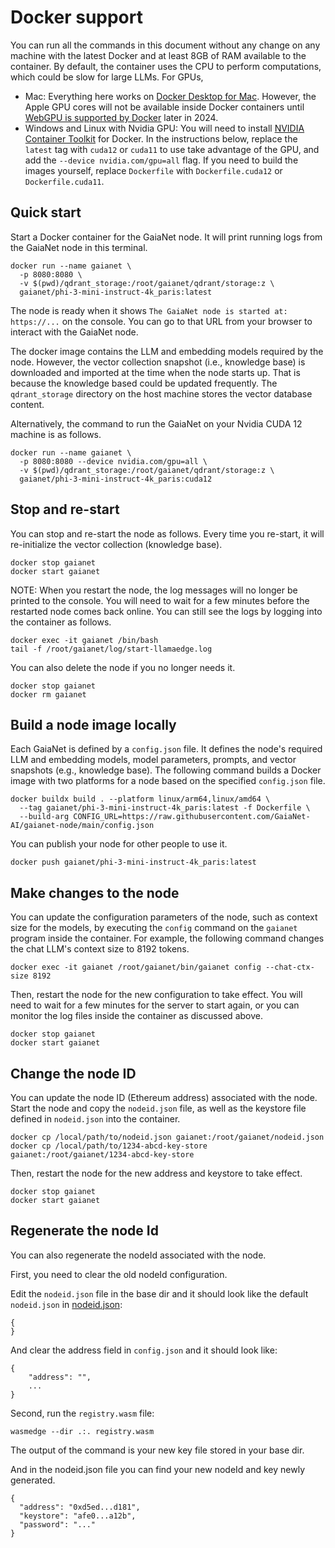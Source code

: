 # Docker support

You can run all the commands in this document without any change on any machine with the latest Docker and at least 8GB of RAM available to the container.
By default, the container uses the CPU to perform computations, which could be slow for large LLMs. For GPUs,

* Mac: Everything here works on [Docker Desktop for Mac](https://docs.docker.com/desktop/install/mac-install/). However, the Apple GPU cores will not be available inside Docker containers until [WebGPU is supported by Docker](https://github.com/LlamaEdge/LlamaEdge/blob/main/docker/webgpu.md) later in 2024.
* Windows and Linux with Nvidia GPU: You will need to install [NVIDIA Container Toolkit](https://docs.nvidia.com/datacenter/cloud-native/container-toolkit/latest/install-guide.html#installation) for Docker. In the instructions below, replace the `latest` tag with `cuda12` or `cuda11` to use take advantage of the GPU, and add the `--device nvidia.com/gpu=all` flag. If you need to build the images yourself, replace `Dockerfile` with `Dockerfile.cuda12` or `Dockerfile.cuda11`.

## Quick start

Start a Docker container for the GaiaNet node. It will print running logs from the GaiaNet node in this terminal. 

```
docker run --name gaianet \
  -p 8080:8080 \
  -v $(pwd)/qdrant_storage:/root/gaianet/qdrant/storage:z \
  gaianet/phi-3-mini-instruct-4k_paris:latest
```

The node is ready when it shows `The GaiaNet node is started at: https://...` on the console.
You can go to that URL from your browser to interact with the GaiaNet node.

The docker image contains the LLM and embedding models required by the node. However, the vector
collection snapshot (i.e., knowledge base) is downloaded and imported at the time when the node
starts up. That is because the knowledge based could be updated frequently. The `qdrant_storage`
directory on the host machine stores the vector database content.

Alternatively, the command to run the GaiaNet on your Nvidia CUDA 12 machine is as follows.

```
docker run --name gaianet \
  -p 8080:8080 --device nvidia.com/gpu=all \
  -v $(pwd)/qdrant_storage:/root/gaianet/qdrant/storage:z \
  gaianet/phi-3-mini-instruct-4k_paris:cuda12
```

## Stop and re-start

You can stop and re-start the node as follows. Every time you re-start, it will re-initialize the vector
collection (knowledge base).

```
docker stop gaianet
docker start gaianet
```

NOTE: When you restart the node, the log messages will no longer be printed to the console.
You will need to wait for a few minutes before the restarted node comes back online. You can still see
the logs by logging into the container as follows.

```
docker exec -it gaianet /bin/bash
tail -f /root/gaianet/log/start-llamaedge.log
```

You can also delete the node if you no longer needs it.

```
docker stop gaianet
docker rm gaianet
```

## Build a node image locally

Each GaiaNet is defined by a `config.json` file. It defines the node's required
LLM and embedding models, model parameters,
prompts, and vector snapshots (e.g., knowledge base). 
The following command builds a Docker image with two platforms 
for a node based on the specified `config.json` file.

```
docker buildx build . --platform linux/arm64,linux/amd64 \
  --tag gaianet/phi-3-mini-instruct-4k_paris:latest -f Dockerfile \
  --build-arg CONFIG_URL=https://raw.githubusercontent.com/GaiaNet-AI/gaianet-node/main/config.json
```

You can publish your node for other people to use it.

```
docker push gaianet/phi-3-mini-instruct-4k_paris:latest
```

## Make changes to the node

You can update the configuration parameters of the node, such as context size for the models, by
executing the `config` command on the `gaianet` program inside the container.
For example, the following command changes the chat LLM's context size to 8192 tokens.

```
docker exec -it gaianet /root/gaianet/bin/gaianet config --chat-ctx-size 8192
```

Then, restart the node for the new configuration to take effect.
You will need to wait for a few minutes for the server to start again, or you can monitor
the log files inside the container as discussed above.

```
docker stop gaianet
docker start gaianet
```

## Change the node ID

You can update the node ID (Ethereum address) associated with the node. Start the node and copy the `nodeid.json`
file, as well as the keystore file defined in `nodeid.json` into the container.

```
docker cp /local/path/to/nodeid.json gaianet:/root/gaianet/nodeid.json
docker cp /local/path/to/1234-abcd-key-store gaianet:/root/gaianet/1234-abcd-key-store
```

Then, restart the node for the new address and keystore to take effect.

```
docker stop gaianet
docker start gaianet
```

## Regenerate the node Id

You can also regenerate the nodeId associated with the node.

First, you need to clear the old nodeId configuration. 

Edit the `nodeid.json` file in the base dir and it should look like the default `nodeid.json` in [nodeid.json](https://github.com/GaiaNet-AI/gaianet-node/blob/main/nodeid.json):
```
{
}
```
And clear the address field in `config.json` and it should look like: 
```
{
    "address": "",
    ...
}
```

Second, run the `registry.wasm` file:
```
wasmedge --dir .:. registry.wasm
```
The output of the command is your new key file stored in your base dir.

And in the nodeid.json file you can find your new nodeId and key newly generated.
```
{
  "address": "0xd5ed...d181",
  "keystore": "afe0...a12b",
  "password": "..."
}
```
